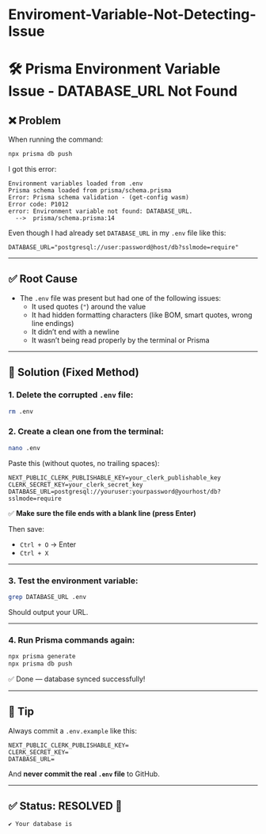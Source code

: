 # Enviroment-Variable-Not-Detecting-Issue


# 🛠️ Prisma Environment Variable Issue - DATABASE_URL Not Found

## ❌ Problem

When running the command:

```bash
npx prisma db push
```

I got this error:

```
Environment variables loaded from .env
Prisma schema loaded from prisma/schema.prisma
Error: Prisma schema validation - (get-config wasm)
Error code: P1012
error: Environment variable not found: DATABASE_URL.
  -->  prisma/schema.prisma:14
```

Even though I had already set `DATABASE_URL` in my `.env` file like this:

```env
DATABASE_URL="postgresql://user:password@host/db?sslmode=require"
```

---

## ✅ Root Cause

- The `.env` file was present but had one of the following issues:
  - It used quotes (`"`) around the value
  - It had hidden formatting characters (like BOM, smart quotes, wrong line endings)
  - It didn’t end with a newline
  - It wasn’t being read properly by the terminal or Prisma

---

## 🧩 Solution (Fixed Method)

### 1. **Delete the corrupted `.env` file**:

```bash
rm .env
```

### 2. **Create a clean one from the terminal**:

```bash
nano .env
```

Paste this (without quotes, no trailing spaces):

```env
NEXT_PUBLIC_CLERK_PUBLISHABLE_KEY=your_clerk_publishable_key
CLERK_SECRET_KEY=your_clerk_secret_key
DATABASE_URL=postgresql://youruser:yourpassword@yourhost/db?sslmode=require
```

✅ **Make sure the file ends with a blank line (press Enter)**

Then save:
- `Ctrl + O` → Enter
- `Ctrl + X`

---

### 3. **Test the environment variable**:

```bash
grep DATABASE_URL .env
```

Should output your URL.

---

### 4. **Run Prisma commands again**:

```bash
npx prisma generate
npx prisma db push
```

✅ Done — database synced successfully!

---

## 🧠 Tip

Always commit a `.env.example` like this:

```env
NEXT_PUBLIC_CLERK_PUBLISHABLE_KEY=
CLERK_SECRET_KEY=
DATABASE_URL=
```

And **never commit the real `.env` file** to GitHub.

---

## ✅ Status: RESOLVED 🎉

```
✔ Your database is 
